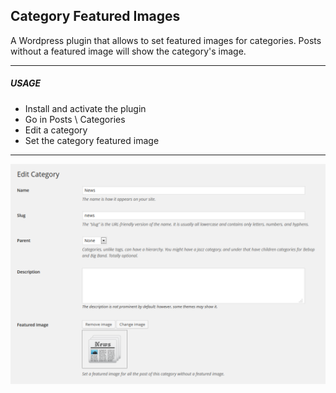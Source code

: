 Category Featured Images
------------------------
A Wordpress plugin that allows to set featured images for categories.
Posts without a featured image will show the category's image.

* * *

##### USAGE

 - Install and activate the plugin
 - Go in Posts \ Categories
 - Edit a category
 - Set the category featured image

* * *

![Screenshot](http://github.com/blocknotes/wordpress_category_featured_images/raw/master/screenshot.png)
